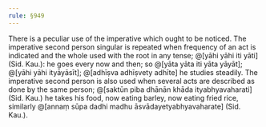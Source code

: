 ```yaml
---
rule: §949
---
```


There is a peculiar use of the imperative which ought to be noticed. The imperative second person singular is repeated when frequency of an act is indicated and the whole used with the root in any tense; @[yāhi yāhi iti yāti] (Sid. Kau.): he goes every now and then; so @[yāta yāta iti yāta yāyāt]; @[yāhi yāhi ityāyāsīt]; @[adhīṣva adhīṣvety adhīte] he studies steadily. The imperative second person is also used when several acts are described as done by the same person; @[saktūn piba dhānān khāda ityabhyavaharati] (Sid. Kau.) he takes his food, now eating barley, now eating fried rice, similarly @[annaṃ sūpa dadhi madhu āsvādayetyabhyavaharate] (Sid. Kau.).